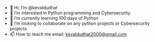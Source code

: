 - 👋 Hi, I’m @kevaldudhat
- 👀 I’m interested in Python programming and Cybersecurity
- 🌱 I’m currently learning 100 days of Python
- 💞️ I’m looking to collaborate on any python projects or Cybersecurity projects
- 📫 How to reach me email: kevaldudhat2000@gmail.com

<!---
kevaldudhat/kevaldudhat is a ✨ special ✨ repository because its `README.md` (this file) appears on your GitHub profile.
You can click the Preview link to take a look at your changes.
--->
